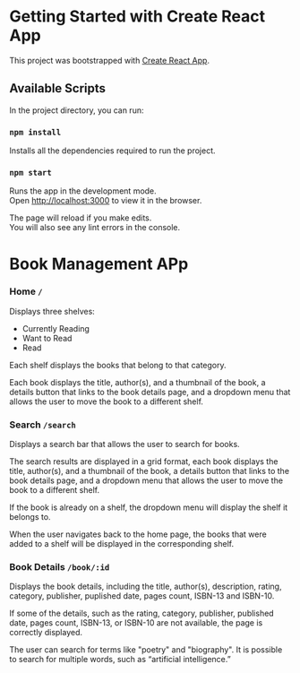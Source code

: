 # Getting Started with Create React App

This project was bootstrapped with [Create React App](https://github.com/facebook/create-react-app).

## Available Scripts

In the project directory, you can run:

### `npm install`

Installs all the dependencies required to run the project.

### `npm start`

Runs the app in the development mode.\
Open [http://localhost:3000](http://localhost:3000) to view it in the browser.

The page will reload if you make edits.\
You will also see any lint errors in the console.

# Book Management APp

### Home `/`

Displays three shelves:
- Currently Reading
- Want to Read
- Read

Each shelf displays the books that belong to that category.

Each book displays the title, author(s), and a thumbnail of the book, a details button that links to the book details page, and a dropdown menu that allows the user to move the book to a different shelf.

### Search `/search`

Displays a search bar that allows the user to search for books.

The search results are displayed in a grid format, each book displays the title, author(s), and a thumbnail of the book, a details button that links to the book details page, and a dropdown menu that allows the user to move the book to a different shelf.

If the book is already on a shelf, the dropdown menu will display the shelf it belongs to.

When the user navigates back to the home page, the books that were added to a shelf will be displayed in the corresponding shelf.

### Book Details `/book/:id`

Displays the book details, including the title, author(s), description, rating, category, publisher, puplished date, pages count, ISBN-13 and ISBN-10.

If some of the details, such as the rating, category, publisher, published date, pages count, ISBN-13, or ISBN-10 are not available, the page is correctly displayed.

The user can search for terms like "poetry" and "biography". It is possible to search for multiple words, such as “artificial intelligence.”